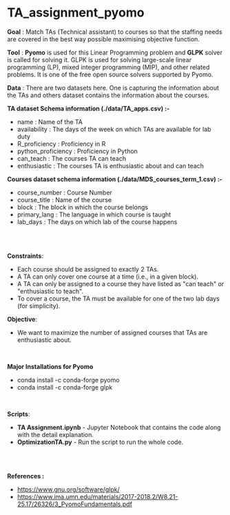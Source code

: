 # TA_assignment_pyomo

**Goal** : Match TAs (Technical assistant) to courses so that the staffing needs are covered in the best way possible maximising objective function.

**Tool** : **Pyomo** is used for this Linear Programming problem and **GLPK** solver is called for solving it. GLPK is used for solving large-scale linear programming (LP), mixed integer programming (MIP), and other related problems. It is one of the free open source solvers supported by Pyomo.

**Data** : There are two datasets here. One is capturing the information about the TAs and others dataset contains the information about the courses.

**TA dataset Schema information (./data/TA_apps.csv) :-**

- name : Name of the TA
- availability : The days of the week on which TAs are available for lab duty
- R_proficiency : Proficiency in R
- python_proficiency : Proficiency in Python
- can_teach : The courses TA can teach
- enthusiastic : The courses TA is enthusiastic about and can teach

**Courses dataset schema information (./data/MDS_courses_term_1.csv) :-**

- course_number : Course Number
- course_title : Name of the course
- block : The block in which the course belongs 
- primary_lang :  The language in which course is taught
- lab_days : The days on which lab of the course happens



<br><br>

**Constraints**:

- Each course should be assigned to exactly 2 TAs.
- A TA can only cover one course at a time (i.e., in a given block).
- A TA can only be assigned to a course they have listed as "can teach" or "enthusiastic to teach".
- To cover a course, the TA must be available for one of the two lab days (for simplicity).

 **Objective**:

- We want to maximize the number of assigned courses that TAs are enthusiastic about.



<br>

**Major Installations for Pyomo** 

- conda install -c conda-forge pyomo
- conda install -c conda-forge glpk



<br>

**Scripts**:

- **TA Assignment.ipynb** - Jupyter Notebook that contains the code along with the detail explanation. 
- **OptimizationTA.py** - Run the script to run the whole code.



<br><br>

**References :**

- https://www.gnu.org/software/glpk/
- https://www.ima.umn.edu/materials/2017-2018.2/W8.21-25.17/26326/3_PyomoFundamentals.pdf
